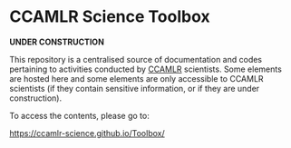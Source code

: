 # CCAMLR Science Toolbox

**UNDER CONSTRUCTION**

This repository is a centralised source of documentation and codes pertaining to activities conducted by [CCAMLR](https://www.ccamlr.org/) scientists.
Some elements are hosted here and some elements are only accessible to CCAMLR scientists (if they contain sensitive information, or if they are under construction).

To access the contents, please go to:

https://ccamlr-science.github.io/Toolbox/


